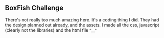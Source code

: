 BoxFish Challenge
-----

There's not really too much amazing here. It's a coding thing I did. They had the design planned out already, and the assets.
I made all the css, javascript (clearly not the libraries) and the html file ^__^